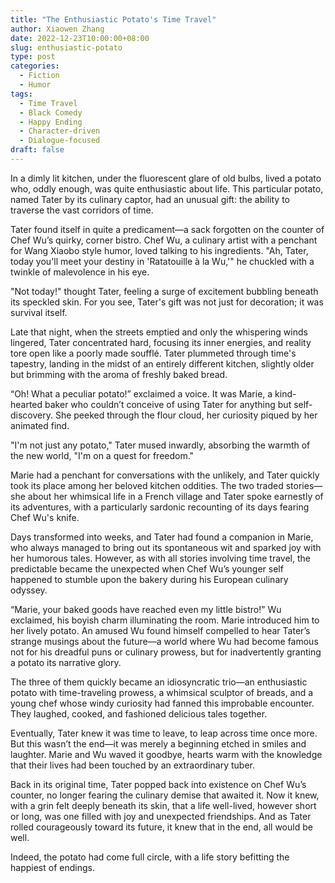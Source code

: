 ```yaml
---
title: "The Enthusiastic Potato's Time Travel"
author: Xiaowen Zhang
date: 2022-12-23T10:00:00+08:00
slug: enthusiastic-potato
type: post
categories:
  - Fiction
  - Humor
tags:
  - Time Travel
  - Black Comedy
  - Happy Ending
  - Character-driven
  - Dialogue-focused
draft: false
---
```


In a dimly lit kitchen, under the fluorescent glare of old bulbs, lived a potato who, oddly enough, was quite enthusiastic about life. This particular potato, named Tater by its culinary captor, had an unusual gift: the ability to traverse the vast corridors of time.

Tater found itself in quite a predicament—a sack forgotten on the counter of Chef Wu’s quirky, corner bistro. Chef Wu, a culinary artist with a penchant for Wang Xiaobo style humor, loved talking to his ingredients. "Ah, Tater, today you'll meet your destiny in 'Ratatouille à la Wu,'" he chuckled with a twinkle of malevolence in his eye.

"Not today!" thought Tater, feeling a surge of excitement bubbling beneath its speckled skin. For you see, Tater's gift was not just for decoration; it was survival itself.

Late that night, when the streets emptied and only the whispering winds lingered, Tater concentrated hard, focusing its inner energies, and reality tore open like a poorly made soufflé. Tater plummeted through time's tapestry, landing in the midst of an entirely different kitchen, slightly older but brimming with the aroma of freshly baked bread.

“Oh! What a peculiar potato!” exclaimed a voice. It was Marie, a kind-hearted baker who couldn’t conceive of using Tater for anything but self-discovery. She peeked through the flour cloud, her curiosity piqued by her animated find.

"I'm not just any potato," Tater mused inwardly, absorbing the warmth of the new world, "I'm on a quest for freedom."

Marie had a penchant for conversations with the unlikely, and Tater quickly took its place among her beloved kitchen oddities. The two traded stories—she about her whimsical life in a French village and Tater spoke earnestly of its adventures, with a particularly sardonic recounting of its days fearing Chef Wu's knife.

Days transformed into weeks, and Tater had found a companion in Marie, who always managed to bring out its spontaneous wit and sparked joy with her humorous tales. However, as with all stories involving time travel, the predictable became the unexpected when Chef Wu’s younger self happened to stumble upon the bakery during his European culinary odyssey.

“Marie, your baked goods have reached even my little bistro!” Wu exclaimed, his boyish charm illuminating the room. Marie introduced him to her lively potato. An amused Wu found himself compelled to hear Tater’s strange musings about the future—a world where Wu had become famous not for his dreadful puns or culinary prowess, but for inadvertently granting a potato its narrative glory.

The three of them quickly became an idiosyncratic trio—an enthusiastic potato with time-traveling prowess, a whimsical sculptor of breads, and a young chef whose windy curiosity had fanned this improbable encounter. They laughed, cooked, and fashioned delicious tales together.

Eventually, Tater knew it was time to leave, to leap across time once more. But this wasn’t the end—it was merely a beginning etched in smiles and laughter. Marie and Wu waved it goodbye, hearts warm with the knowledge that their lives had been touched by an extraordinary tuber.

Back in its original time, Tater popped back into existence on Chef Wu’s counter, no longer fearing the culinary demise that awaited it. Now it knew, with a grin felt deeply beneath its skin, that a life well-lived, however short or long, was one filled with joy and unexpected friendships. And as Tater rolled courageously toward its future, it knew that in the end, all would be well.

Indeed, the potato had come full circle, with a life story befitting the happiest of endings.